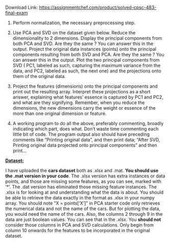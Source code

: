 Download Link: https://assignmentchef.com/product/solved-cpsc-483-final-exam
<br>



<ol>

 <li>Perform normalization, the necessary preprocessing step.</li>

</ol>

<ol start="2">

 <li>Use PCA and SVD on the dataset given below. Reduce the dimensionality to 2 dimensions. Display the principal components from both PCA and SVD. Are they the same ? You can answer this in the output. Project the original data instances (points) onto the principal components resulting from both SVD and PCA. Are they the same ? You can answer this in the output. Plot the two principal components from SVD ( PC1, labeled as such, capturing the maximum variance from the data, and PC2, labeled as such, the next one) and the projections onto them of the original data.</li>

</ol>

<ol start="3">

 <li>Project the features (dimensions) onto the principal components and print out the resulting array. Interpret these projections as a short answer, explaining what features’ essence is captured by PC1 and PC2, and what are they signifying. Remember, when you reduce the dimensions, the new dimensions carry the weight or essence of the more than one original dimension or feature.</li>

</ol>

<ol start="4">

 <li>A working program to do all the above, preferably commenting, broadly indicating which part, does what. Don’t waste time commenting each little bit of code. The program output also should have preceding comments like “Printing original data”, and then print data; “After SVD, Printing original data projected onto principal components” and then print…</li>

</ol>

<strong><u>Dataset:</u></strong>

I have uploaded the <strong>cars dataset</strong> both as .xlsx and .mat. <strong>You should use the .mat version in your code</strong>. The .xlsx version has extra instances or data points, and those are missing some features, as you can see, marked with ‘*’. The .dat version has eliminated those missing feature instances. The .xlsx is for looking at and understanding what the data is about. You should be able to retrieve the data exactly in the format as .xlsx in your numpy array. You should note “X = points[‘X’]” in PCA starter code only retrieves the numerical data and not the name of the cars. But for plotting the data, you would need the name of the cars. Also, the columns 2 through 9 in the data are just boolean values. You can see that in the .xlsx. You <strong>should not</strong> consider those columns in PCA and SVD calculations. Only begin from column 10 onwards for the features to be incorporated in the original dataset.





